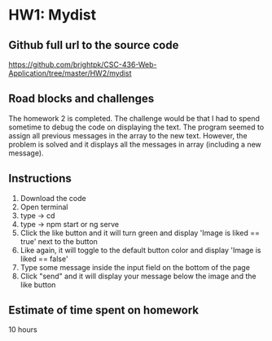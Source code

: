 # HW1: Mydist

## Github full url to the source code

https://github.com/brightpk/CSC-436-Web-Application/tree/master/HW2/mydist

## Road blocks and challenges

The homework 2 is completed. The challenge would be that I had to spend sometime to debug the code on displaying the text. The program seemed to assign all previous messages in the array to the new text. However, the problem is solved and it displays all the messages in array (including a new message).

## Instructions

1. Download the code 
2. Open terminal 
3. type -> cd <path to myDist project>
4. type -> npm start or ng serve  
5. Click the like button and it will turn green and display 'Image is liked == true' next to the button 
6. Like again, it will toggle to the default button color and display 'Image is liked == false'   
7. Type some message inside the input field on the bottom of the page
8. Click "send" and it will display your message below the image and the like button

## Estimate of time spent on homework

10 hours
